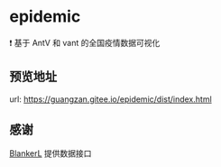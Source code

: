 # epidemic

❗ 基于  AntV 和 vant 的全国疫情数据可视化


## 预览地址
url: https://guangzan.gitee.io/epidemic/dist/index.html

## 感谢
[BlankerL](https://github.com/BlankerL) 提供数据接口
